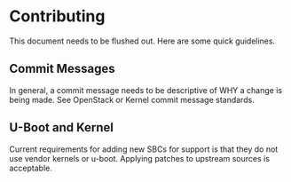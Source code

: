 # Contributing

This document needs to be flushed out.  Here are some quick guidelines.


## Commit Messages

In general, a commit message needs to be descriptive of WHY a change is being made.  See OpenStack or Kernel commit message standards.


## U-Boot and Kernel

Current requirements for adding new SBCs for support is that they do not use vendor kernels or u-boot.  Applying patches to upstream sources is acceptable.

